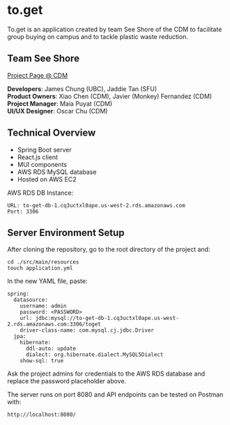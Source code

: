 # to.get

To.get is an application created by team See Shore of the CDM to facilitate group buying on campus and to tackle plastic waste reduction.

## Team See Shore

[Project Page @ CDM](https://thecdm.ca/projects/industry-projects/seeshore-sfu-fcat)

**Developers**: James Chung (UBC), Jaddie Tan (SFU)\
**Product Owners**: Xiao Chen (CDM), Javier (Monkey) Fernandez (CDM)\
**Project Manager**: Maia Puyat (CDM)\
**UI/UX Designer**: Oscar Chu (CDM)

## Technical Overview
- Spring Boot server
- React.js client
- MUI components
- AWS RDS MySQL database
- Hosted on AWS EC2

AWS RDS DB Instance:
```
URL: to-get-db-1.cq3uctxl0ape.us-west-2.rds.amazonaws.com
Port: 3306
```

## Server Environment Setup

After cloning the repository, go to the root directory of the project and:
```
cd ./src/main/resources
touch application.yml
```
In the new YAML file, paste:
```
spring:
  datasource:
    username: admin
    password: <PASSWORD>
    url: jdbc:mysql://to-get-db-1.cq3uctxl0ape.us-west-2.rds.amazonaws.com:3306/toget
    driver-class-name: com.mysql.cj.jdbc.Driver
  jpa:
    hibernate:
      ddl-auto: update
      dialect: org.hibernate.dialect.MySQL5Dialect
    show-sql: true
```
Ask the project admins for credentials to the AWS RDS database and replace the password placeholder above.

The server runs on port 8080 and API endpoints can be tested on Postman with:
```
http://localhost:8080/
```
